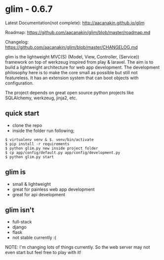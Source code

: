 glim - 0.6.7
=============
Latest Documentation(not complete): http://aacanakin.github.io/glim

Roadmap: https://github.com/aacanakin/glim/blob/master/roadmap.md

Changelog: https://github.com/aacanakin/glim/blob/master/CHANGELOG.md

glim is the lightweight MVC(S) (Model, View, Controller, (Service)) framework on top of werkzeug inspired from play & laravel. The aim is to build a lightweight architecture for web app development. The development philosophy here is to make the core small as possible but still not featureless. It has an extension system that can boot objects with configuration.

The project depends on great open source python projects like SQLAlchemy, werkzeug, jinja2, etc.

quick start
-----------
- clone the repo
- inside the folder run following;
```
$ virtualenv venv & $. venv/bin/activate
$ pip install -r requirements
$ python glim.py new inside project folder
$ cp app/config/default.py app/config/development.py
$ python glim.py start
```

glim is
-------
- small & lightweight
- great for painless web app development
- great for api development

glim isn't
----------
- full-stack
- django
- flask
- not stable currently :(

NOTE: I'm changing lots of things currently. So the web server may not even start but feel free to play with it!
